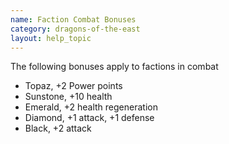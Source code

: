 ```yaml
---
name: Faction Combat Bonuses
category: dragons-of-the-east
layout: help_topic
---
```

The following bonuses apply to factions in combat 

*   Topaz, +2 Power points
*   Sunstone, +10 health
*   Emerald, +2 health regeneration
*   Diamond, +1 attack, +1 defense
*   Black, +2 attack